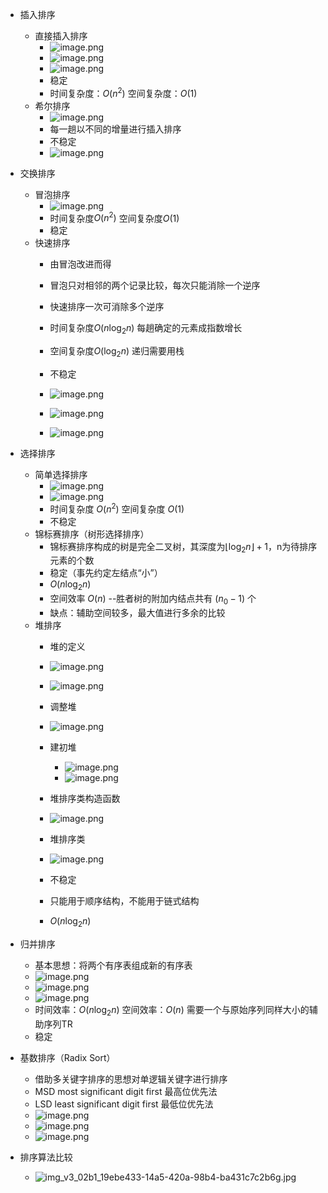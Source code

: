 - 插入排序
	- 直接插入排序
		- ![image.png](https://obsidian-1326430649.cos.ap-chongqing.myqcloud.com/pic/202405151606406.png)
		- ![image.png](https://obsidian-1326430649.cos.ap-chongqing.myqcloud.com/pic/202405151611660.png)
		- ![image.png](https://obsidian-1326430649.cos.ap-chongqing.myqcloud.com/pic/202405151612886.png)
		- 稳定
		- 时间复杂度：$O(n^2)$ 空间复杂度：$O(1)$
	- 希尔排序
		- ![image.png](https://obsidian-1326430649.cos.ap-chongqing.myqcloud.com/pic/202405151613655.png)
		- 每一趟以不同的增量进行插入排序
		- 不稳定
		- ![image.png](https://obsidian-1326430649.cos.ap-chongqing.myqcloud.com/pic/202405151619651.png)

- 交换排序
	- 冒泡排序
		- ![image.png](https://obsidian-1326430649.cos.ap-chongqing.myqcloud.com/pic/202405151620066.png)
		- 时间复杂度$O(n^2)$ 空间复杂度$O(1)$
		- 稳定
	- 快速排序
		- 由冒泡改进而得
		- 冒泡只对相邻的两个记录比较，每次只能消除一个逆序
		- 快速排序一次可消除多个逆序
		- 时间复杂度$O(n\log _2n)$ 每趟确定的元素成指数增长
		- 空间复杂度$O(\log _2n)$ 递归需要用栈
		- 不稳定
		- ![image.png](https://obsidian-1326430649.cos.ap-chongqing.myqcloud.com/pic/202405191102088.png)

		- ![image.png](https://obsidian-1326430649.cos.ap-chongqing.myqcloud.com/pic/202405151645052.png)
		- ![image.png](https://obsidian-1326430649.cos.ap-chongqing.myqcloud.com/pic/202405151654806.png)

- 选择排序
	- 简单选择排序
		- ![image.png](https://obsidian-1326430649.cos.ap-chongqing.myqcloud.com/pic/202405191108122.png)
		- ![image.png](https://obsidian-1326430649.cos.ap-chongqing.myqcloud.com/pic/202405151720783.png)
		- 时间复杂度 $O(n^2)$ 空间复杂度 $O(1)$
		- 不稳定
	- 锦标赛排序（树形选择排序）
		- 锦标赛排序构成的树是完全二叉树，其深度为$\lfloor \log_2n \rfloor + 1$，n为待排序元素的个数
		- 稳定（事先约定左结点“小”）
		- $O(n\log _2n)$
		- 空间效率 $O(n)$ --胜者树的附加内结点共有 $(n_0 - 1)$ 个
		- 缺点：辅助空间较多，最大值进行多余的比较
	- 堆排序
		- 堆的定义
		- ![image.png](https://obsidian-1326430649.cos.ap-chongqing.myqcloud.com/pic/202405161243754.png)
		- ![image.png](https://obsidian-1326430649.cos.ap-chongqing.myqcloud.com/pic/202405161244339.png) 
		- 调整堆
		- ![image.png](https://obsidian-1326430649.cos.ap-chongqing.myqcloud.com/pic/202405161329121.png)

		- 建初堆
			- ![image.png](https://obsidian-1326430649.cos.ap-chongqing.myqcloud.com/pic/202405161305915.png)
			- ![image.png](https://obsidian-1326430649.cos.ap-chongqing.myqcloud.com/pic/202405161330577.png)
		- 堆排序类构造函数
		- ![image.png](https://obsidian-1326430649.cos.ap-chongqing.myqcloud.com/pic/202405161332051.png)
		- 堆排序类
		- ![image.png](https://obsidian-1326430649.cos.ap-chongqing.myqcloud.com/pic/202405161332841.png)

		- 不稳定 
		- 只能用于顺序结构，不能用于链式结构
		- $O(n\log _2n)$

- 归并排序
	- 基本思想：将两个有序表组成新的有序表
	- ![image.png](https://obsidian-1326430649.cos.ap-chongqing.myqcloud.com/pic/202405161339389.png)
	- ![image.png](https://obsidian-1326430649.cos.ap-chongqing.myqcloud.com/pic/202405161340082.png)
	- ![image.png](https://obsidian-1326430649.cos.ap-chongqing.myqcloud.com/pic/202405161340378.png)
	- 时间效率：$O(n \log_2n)$ 空间效率：$O(n)$ 需要一个与原始序列同样大小的辅助序列TR
	- 稳定

- 基数排序（Radix Sort）
	- 借助多关键字排序的思想对单逻辑关键字进行排序
	- MSD most significant digit first 最高位优先法
	- LSD least significant digit first 最低位优先法
	- ![image.png](https://obsidian-1326430649.cos.ap-chongqing.myqcloud.com/pic/202405191411145.png)
	- ![image.png](https://obsidian-1326430649.cos.ap-chongqing.myqcloud.com/pic/202405191414654.png)
	- ![image.png](https://obsidian-1326430649.cos.ap-chongqing.myqcloud.com/pic/202405191414370.png)

- 排序算法比较
	- ![img_v3_02b1_19ebe433-14a5-420a-98b4-ba431c7c2b6g.jpg](https://obsidian-1326430649.cos.ap-chongqing.myqcloud.com/pic/202405191417630.jpg)




